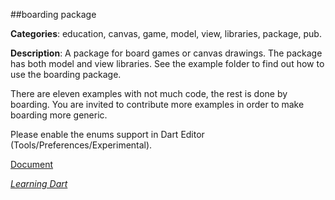 ##boarding package

**Categories**: education, canvas, game, model, view, libraries, package, pub.

**Description**: A package for board games or canvas drawings. 
The package has both model and view libraries. 
See the example folder to find out how to use the boarding package.

There are eleven examples with not much code, the rest is done by boarding.
You are invited to contribute more examples in order to make boarding more generic. 

Please enable the enums support in Dart Editor (Tools/Preferences/Experimental).

[Document](http://goo.gl/kXlDOJ)

[*Learning Dart*](http://learningdart.org/)